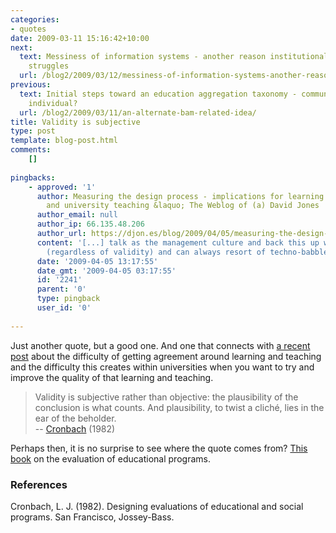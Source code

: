 ```yaml
---
categories:
- quotes
date: 2009-03-11 15:16:42+10:00
next:
  text: Messiness of information systems - another reason institutional e-learning
    struggles
  url: /blog2/2009/03/12/messiness-of-information-systems-another-reason-institutional-e-learning-struggles/
previous:
  text: Initial steps toward an education aggregation taxonomy - community versus
    individual?
  url: /blog2/2009/03/11/an-alternate-bam-related-idea/
title: Validity is subjective
type: post
template: blog-post.html
comments:
    []
    
pingbacks:
    - approved: '1'
      author: Measuring the design process - implications for learning design, e-learning
        and university teaching &laquo; The Weblog of (a) David Jones
      author_email: null
      author_ip: 66.135.48.206
      author_url: https://djon.es/blog/2009/04/05/measuring-the-design-process-implications-for-learning-design-e-learning-and-university-teaching/
      content: '[...] talk as the management culture and back this up with reams of data
        (regardless of validity) and can always resort of techno-babble to confuse [...]'
      date: '2009-04-05 13:17:55'
      date_gmt: '2009-04-05 03:17:55'
      id: '2241'
      parent: '0'
      type: pingback
      user_id: '0'
    
---
```

Just another quote, but a good one. And one that connects with [a recent post](/blog2/2009/03/09/how-to-improve-lt-and-e-learning-at-universities/) about the difficulty of getting agreement around learning and teaching and the difficulty this creates within universities when you want to try and improve the quality of that learning and teaching.

> Validity is subjective rather than objective: the plausibility of the conclusion is what counts. And plausibility, to twist a cliché, lies in the ear of the beholder.  
> \-- [Cronbach](http://en.wikipedia.org/wiki/Lee_Cronbach) (1982)

Perhaps then, it is no surprise to see where the quote comes from? [This book](http://www.amazon.com/Designing-Evaluations-Educational-Programs-Education/dp/0875895255/ref=sr_1_1?ie=UTF8&s=books&qid=1236748400&sr=8-1) on the evaluation of educational programs.

### References

Cronbach, L. J. (1982). Designing evaluations of educational and social programs. San Francisco, Jossey-Bass.